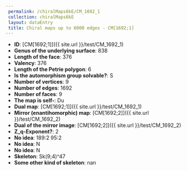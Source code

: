 ```yaml
--- 
 permalink: /chiralMaps6kE/CM_1692_1 
 collection: chiralMaps6kE
 layout: dataEntry
 title: Chiral maps up to 6000 edges - CM[1692;1]
---
```


- **ID**: [CM[1692;1]]({{ site.url }}/test/CM_1692_1)
- **Genus of the underlying surface**: 838
- **Length of the face**: 376
- **Valency**: 376
- **Length of the Petrie polygon**: 6
- **Is the automorphism group solvable?**: S
- **Number of vertices**: 9
- **Number of edges**: 1692
- **Number of faces**: 9
- **The map is self-**: Du
- **Dual map**: [CM[1692;1]]({{ site.url }}/test/CM_1692_1)
- **Mirror (enantihomorphic) map**: [CM[1692;2]]({{ site.url }}/test/CM_1692_2)
- **Dual of the mirror image**: [CM[1692;2]]({{ site.url }}/test/CM_1692_2)
- **Z_q-Exponent?**: 2
- **No idea**:  189:2 95:2
- **No idea**: N
- **No idea**: N
- **Skeleton**: Sk(9;4)^47
- **Some other kind of skeleton**: nan
